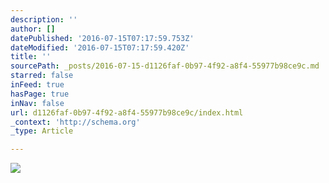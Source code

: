 ```yaml
---
description: ''
author: []
datePublished: '2016-07-15T07:17:59.753Z'
dateModified: '2016-07-15T07:17:59.420Z'
title: ''
sourcePath: _posts/2016-07-15-d1126faf-0b97-4f92-a8f4-55977b98ce9c.md
starred: false
inFeed: true
hasPage: true
inNav: false
url: d1126faf-0b97-4f92-a8f4-55977b98ce9c/index.html
_context: 'http://schema.org'
_type: Article

---
```

![](https://the-grid-user-content.s3-us-west-2.amazonaws.com/246f23d0-bad9-4e57-be81-a3009b559304.jpg)